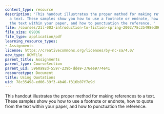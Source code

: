 ```yaml
---
content_type: resource
description: 'This handout illustrates the proper method for making references to
  a text. These samples show you how to use a footnote or endnote, how to quote from
  the text within your paper, and how to punctuation the reference. '
file: /courses/21l-003-introduction-to-fiction-spring-2002/78c35498ed0639f34b46f316b07f7e9d_using_quotations.pdf
file_size: 89836
file_type: application/pdf
learning_resource_types:
- Assignments
license: https://creativecommons.org/licenses/by-nc-sa/4.0/
ocw_type: OCWFile
parent_title: Assignments
parent_type: CourseSection
parent_uid: 5960a92d-5597-239b-dde9-376ee9774e41
resourcetype: Document
title: Using Quotations
uid: 78c35498-ed06-39f3-4b46-f316b07f7e9d
---
```

This handout illustrates the proper method for making references to a text. These samples show you how to use a footnote or endnote, how to quote from the text within your paper, and how to punctuation the reference. 